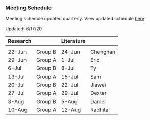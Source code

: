 ### Meeting Schedule

Meeting schedule updated quarterly. View updated schedule [here](https://ucdavis.app.box.com/notes/525192228480)

Updated: 6/17/20


| Research |         | Literature |          |
|----------|---------|------------|----------|
|          |         |            |          |
| 22-Jun   | Group B | 24-Jun     | Chenghan |
| 29-Jun   | Group A | 1-Jul      | Eric     |
| 6-Jul    | Group B | 8-Jul      | Ty       |
| 13-Jul   | Group A | 15-Jul     | Sam      |
| 20-Jul   | Group B | 22-Jul     | Jiawei   |
| 27-Jul   | Group A | 29-Jul     | Dexter   |
| 3-Aug    | Group B | 5-Aug      | Daniel   |
| 10-Aug   | Group A | 12-Aug     | Rachita  |
